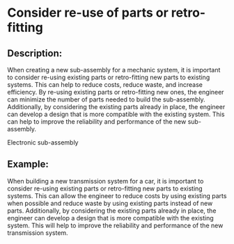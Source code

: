 # Consider re-use of parts or retro-fitting

## Description:
When creating a new sub-assembly for a mechanic system, it is important to consider re-using existing parts or retro-fitting new parts to existing systems. This can help to reduce costs, reduce waste, and increase efficiency. By re-using existing parts or retro-fitting new ones, the engineer can minimize the number of parts needed to build the sub-assembly. Additionally, by considering the existing parts already in place, the engineer can develop a design that is more compatible with the existing system. This can help to improve the reliability and performance of the new sub-assembly.

Electronic sub-assembly

## Example:
When building a new transmission system for a car, it is important to consider re-using existing parts or retro-fitting new parts to existing systems. This can allow the engineer to reduce costs by using existing parts when possible and reduce waste by using existing parts instead of new parts. Additionally, by considering the existing parts already in place, the engineer can develop a design that is more compatible with the existing system. This will help to improve the reliability and performance of the new transmission system.